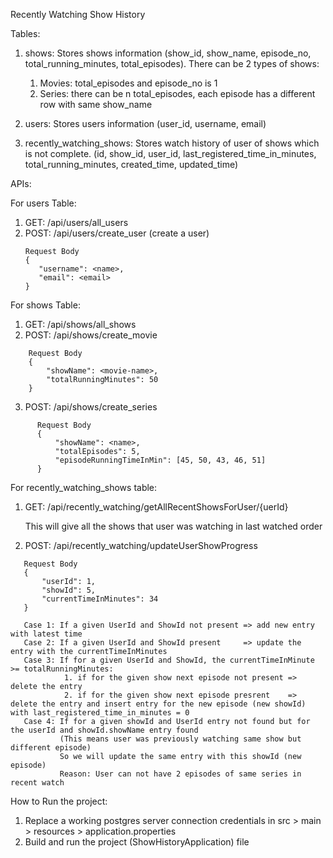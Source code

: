 Recently Watching Show History

Tables: 

1. shows: Stores shows information (show_id, show_name, episode_no, total_running_minutes, total_episodes). There can be 2 types of shows:
   1. Movies: total_episodes and episode_no is 1
   2. Series: there can be n total_episodes, each episode has a different row with same show_name

2. users: Stores users information (user_id, username, email)
3. recently_watching_shows: Stores watch history of user of shows which is not complete. (id, show_id, user_id, last_registered_time_in_minutes, total_running_minutes, created_time, updated_time)


APIs:

For users Table:

1. GET: /api/users/all_users
2. POST: /api/users/create_user (create a user)
    ``` 
   Request Body
   {
       "username": <name>,
       "email": <email>
   } 
   ``` 
   
For shows Table:

1. GET: /api/shows/all_shows
2. POST: /api/shows/create_movie
```
    Request Body
    {
        "showName": <movie-name>,
        "totalRunningMinutes": 50
    }
```
3. POST: /api/shows/create_series
```
      Request Body
      {
          "showName": <name>,
          "totalEpisodes": 5, 
          "episodeRunningTimeInMin": [45, 50, 43, 46, 51]
      }
```

For recently_watching_shows table:

1. GET: /api/recently_watching/getAllRecentShowsForUser/{uerId}
   
    This will give all the shows that user was watching in last watched order
2. POST: /api/recently_watching/updateUserShowProgress
```
   Request Body
   {
       "userId": 1,
       "showId": 5,
       "currentTimeInMinutes": 34
   }
   
   Case 1: If a given UserId and ShowId not present => add new entry with latest time
   Case 2: If a given UserId and ShowId present     => update the entry with the currentTimeInMinutes
   Case 3: If for a given UserId and ShowId, the currentTimeInMinute >= totalRunningMinutes:
            1. if for the given show next episode not present => delete the entry
            2. if for the given show next episode presrent    => delete the entry and insert entry for the new episode (new showId) with last_registered_time_in_minutes = 0
   Case 4: If for a given showId and UserId entry not found but for the userId and showId.showName entry found
           (This means user was previously watching same show but different episode)
           So we will update the same entry with this showId (new episode)
           Reason: User can not have 2 episodes of same series in recent watch
```


How to Run the project:
1. Replace a working postgres server connection credentials in src > main > resources > application.properties
2. Build and run the project (ShowHistoryApplication) file
 